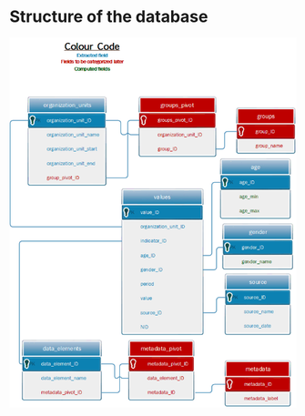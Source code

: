 # Structure of the database

![Database Structure](https://raw.githubusercontent.com/grlurton/ihme_hmis/master/export_sql/hmis_database_v1.png)